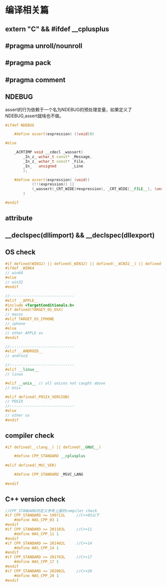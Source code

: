 # 编译相关篇
## extern "C" && #ifdef __cplusplus

## #pragma unroll/nounroll

## #pragma pack

## #pragma comment

## NDEBUG
assert的行为依赖于一个名为NDEBUG的预处理变量，如果定义了NDEBUG,assert就啥也不做。
```cc
#ifdef NDEBUG

    #define assert(expression) ((void)0)

#else

    _ACRTIMP void __cdecl _wassert(
        _In_z_ wchar_t const* _Message,
        _In_z_ wchar_t const* _File,
        _In_   unsigned       _Line
        );

    #define assert(expression) (void)(                                                       \
            (!!(expression)) ||                                                              \
            (_wassert(_CRT_WIDE(#expression), _CRT_WIDE(__FILE__), (unsigned)(__LINE__)), 0) \
        )

#endif
```
## __attribute__ 

## __declspec(dllimport) && __declspec(dllexport)

## OS check
```cc
#if defined(WIN32) || defined(_WIN32) || defined(__WIN32__) || defined(__NT__)
#ifdef _WIN64
// win64
#else
// win32
#endif

//-----------------------------
#elif __APPLE__
#include <TargetConditionals.h>
#if defined(TARGET_OS_OSX)
// macos
#elif TARGET_OS_IPHONE
// iphone
#else
// other APPLE os
#endif

//-----------------------------
#elif __ANDROID__
// android

//-----------------------------
#elif __linux__
// linux

#elif __unix__ // all unices not caught above
// Unix

#elif defined(_POSIX_VERSION)
// POSIX
//-----------------------------
#else
// other os
#endif
```

## compiler check
```cc
#if defined(__clang__) || defined(__GNUC__)

	#define CPP_STANDARD __cplusplus
	
#elif defined(_MSC_VER)

	#define CPP_STANDARD _MSVC_LANG
	
#endif
```

## C++ version check
```cc
//CPP_STANDARD的定义参考上面的compiler check
#if CPP_STANDARD >= 199711L     //C++03以下
	#define HAS_CPP_03 1
#endif
#if CPP_STANDARD >= 201103L     //C++11
	#define HAS_CPP_11 1
#endif
#if CPP_STANDARD >= 201402L     //C++14
	#define HAS_CPP_14 1
#endif
#if CPP_STANDARD >= 201703L     //C++17
	#define HAS_CPP_17 1
#endif
#if CPP_STANDARD >= 202002L     //C++20
    #define HAS_CPP_20 1
#endif
```